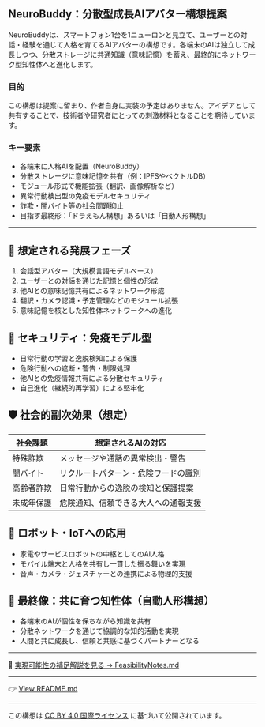 ## NeuroBuddy：分散型成長AIアバター構想提案

NeuroBuddyは、スマートフォン1台を1ニューロンと見立て、ユーザーとの対話・経験を通じて人格を育てるAIアバターの構想です。各端末のAIは独立して成長しつつ、分散ストレージに共通知識（意味記憶）を蓄え、最終的にネットワーク型知性体へと進化します。

### 目的

この構想は提案に留まり、作者自身に実装の予定はありません。アイデアとして共有することで、技術者や研究者にとっての刺激材料となることを期待しています。

### キー要素

* 各端末に人格AIを配置（NeuroBuddy）
* 分散ストレージに意味記憶を共有（例：IPFSやベクトルDB）
* モジュール形式で機能拡張（翻訳、画像解析など）
* 異常行動検出型の免疫モデルセキュリティ
* 詐欺・闇バイト等の社会問題抑止
* 目指す最終形：「ドラえもん構想」あるいは「自動人形構想」

---

## 🔧 想定される発展フェーズ

1. 会話型アバター（大規模言語モデルベース）
2. ユーザーとの対話を通じた記憶と個性の形成
3. 他AIとの意味記憶共有によるネットワーク形成
4. 翻訳・カメラ認識・予定管理などのモジュール拡張
5. 意味記憶を核とした知性体ネットワークへの進化

## 🔐 セキュリティ：免疫モデル型

* 日常行動の学習と逸脱検知による保護
* 危険行動への遮断・警告・制限処理
* 他AIとの免疫情報共有による分散セキュリティ
* 自己進化（継続的再学習）による堅牢化

## 🛡️ 社会的副次効果（想定）

| 社会課題  | 想定されるAIの対応         |
| ----- | ------------------ |
| 特殊詐欺  | メッセージや通話の異常検出・警告   |
| 闇バイト  | リクルートパターン・危険ワードの識別 |
| 高齢者詐欺 | 日常行動からの逸脱の検知と保護提案  |
| 未成年保護 | 危険通知、信頼できる大人への通報支援 |

## 🤖 ロボット・IoTへの応用

* 家電やサービスロボットの中枢としてのAI人格
* モバイル端末と人格を共有し一貫した振る舞いを実現
* 音声・カメラ・ジェスチャーとの連携による物理的支援

## 🧠 最終像：共に育つ知性体（自動人形構想）

* 各端末のAIが個性を保ちながら知識を共有
* 分散ネットワークを通じて協調的な知的活動を実現
* 人間と共に成長し、信頼と共感に基づくパートナーとなる

---

📘 [実現可能性の補足解説を見る → FeasibilityNotes.md](./FeasibilityNotes.md)

---

👉 [View README.md](../README.md) 

---

この構想は [CC BY 4.0 国際ライセンス](https://creativecommons.org/licenses/by/4.0/deed.ja) に基づいて公開されています。
